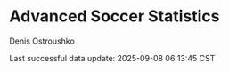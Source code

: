 # Advanced Soccer Statistics
Denis Ostroushko

<!-- gfm -->

Last successful data update: 2025-09-08 06:13:45 CST
